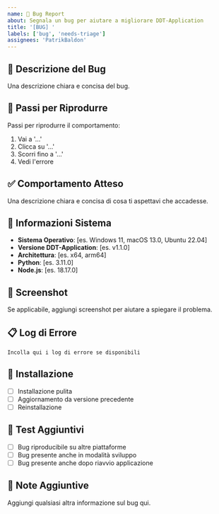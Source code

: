 ```yaml
---
name: 🐛 Bug Report
about: Segnala un bug per aiutare a migliorare DDT-Application
title: '[BUG] '
labels: ['bug', 'needs-triage']
assignees: 'PatrikBaldon'
---
```


## 🐛 Descrizione del Bug
Una descrizione chiara e concisa del bug.

## 🔄 Passi per Riprodurre
Passi per riprodurre il comportamento:
1. Vai a '...'
2. Clicca su '...'
3. Scorri fino a '...'
4. Vedi l'errore

## ✅ Comportamento Atteso
Una descrizione chiara e concisa di cosa ti aspettavi che accadesse.

## 📱 Informazioni Sistema
- **Sistema Operativo**: [es. Windows 11, macOS 13.0, Ubuntu 22.04]
- **Versione DDT-Application**: [es. v1.1.0]
- **Architettura**: [es. x64, arm64]
- **Python**: [es. 3.11.0]
- **Node.js**: [es. 18.17.0]

## 📸 Screenshot
Se applicabile, aggiungi screenshot per aiutare a spiegare il problema.

## 📋 Log di Errore
```
Incolla qui i log di errore se disponibili
```

## 🔧 Installazione
- [ ] Installazione pulita
- [ ] Aggiornamento da versione precedente
- [ ] Reinstallazione

## 🧪 Test Aggiuntivi
- [ ] Bug riproducibile su altre piattaforme
- [ ] Bug presente anche in modalità sviluppo
- [ ] Bug presente anche dopo riavvio applicazione

## 📝 Note Aggiuntive
Aggiungi qualsiasi altra informazione sul bug qui.
